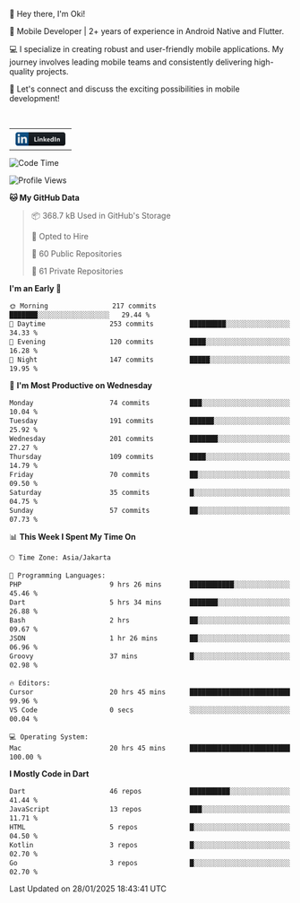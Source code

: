 <p>
 👋 Hey there, I'm Oki!

🚀 Mobile Developer | 2+ years of experience in Android Native and Flutter.

💻 I specialize in creating robust and user-friendly mobile applications. My journey involves leading mobile teams and consistently delivering high-quality projects.

🔗 Let's connect and discuss the exciting possibilities in mobile development!

<br>

<table style="border:none; border-collapse:collapse; cellspacing:0; cellpadding:0">
    <tr>
        <td>
           <a href="https://www.linkedin.com/in/oki-6ba305173/" target="_blank">
              <img src="https://github.com/inisialkey/inisialkey/blob/main/assets/linkedin.svg" alt="LinkedIn" style="vertical-align:top; margin:4px" height=24>
          </a>
        </td>
    </tr>
</table>

<!-- <br>

<!--START_SECTION:waka-->
![Code Time](http://img.shields.io/badge/Code%20Time-992%20hrs%2022%20mins-blue)

![Profile Views](http://img.shields.io/badge/Profile%20Views-0-blue)

**🐱 My GitHub Data** 

> 📦 368.7 kB Used in GitHub's Storage 
 > 
> 💼 Opted to Hire
 > 
> 📜 60 Public Repositories 
 > 
> 🔑 61 Private Repositories 
 > 
**I'm an Early 🐤** 

```text
🌞 Morning                217 commits         ███████░░░░░░░░░░░░░░░░░░   29.44 % 
🌆 Daytime                253 commits         █████████░░░░░░░░░░░░░░░░   34.33 % 
🌃 Evening                120 commits         ████░░░░░░░░░░░░░░░░░░░░░   16.28 % 
🌙 Night                  147 commits         █████░░░░░░░░░░░░░░░░░░░░   19.95 % 
```
📅 **I'm Most Productive on Wednesday** 

```text
Monday                   74 commits          ███░░░░░░░░░░░░░░░░░░░░░░   10.04 % 
Tuesday                  191 commits         ██████░░░░░░░░░░░░░░░░░░░   25.92 % 
Wednesday                201 commits         ███████░░░░░░░░░░░░░░░░░░   27.27 % 
Thursday                 109 commits         ████░░░░░░░░░░░░░░░░░░░░░   14.79 % 
Friday                   70 commits          ██░░░░░░░░░░░░░░░░░░░░░░░   09.50 % 
Saturday                 35 commits          █░░░░░░░░░░░░░░░░░░░░░░░░   04.75 % 
Sunday                   57 commits          ██░░░░░░░░░░░░░░░░░░░░░░░   07.73 % 
```


📊 **This Week I Spent My Time On** 

```text
🕑︎ Time Zone: Asia/Jakarta

💬 Programming Languages: 
PHP                      9 hrs 26 mins       ███████████░░░░░░░░░░░░░░   45.46 % 
Dart                     5 hrs 34 mins       ███████░░░░░░░░░░░░░░░░░░   26.88 % 
Bash                     2 hrs               ██░░░░░░░░░░░░░░░░░░░░░░░   09.67 % 
JSON                     1 hr 26 mins        ██░░░░░░░░░░░░░░░░░░░░░░░   06.96 % 
Groovy                   37 mins             █░░░░░░░░░░░░░░░░░░░░░░░░   02.98 % 

🔥 Editors: 
Cursor                   20 hrs 45 mins      █████████████████████████   99.96 % 
VS Code                  0 secs              ░░░░░░░░░░░░░░░░░░░░░░░░░   00.04 % 

💻 Operating System: 
Mac                      20 hrs 45 mins      █████████████████████████   100.00 % 
```

**I Mostly Code in Dart** 

```text
Dart                     46 repos            ██████████░░░░░░░░░░░░░░░   41.44 % 
JavaScript               13 repos            ███░░░░░░░░░░░░░░░░░░░░░░   11.71 % 
HTML                     5 repos             █░░░░░░░░░░░░░░░░░░░░░░░░   04.50 % 
Kotlin                   3 repos             █░░░░░░░░░░░░░░░░░░░░░░░░   02.70 % 
Go                       3 repos             █░░░░░░░░░░░░░░░░░░░░░░░░   02.70 % 
```




 Last Updated on 28/01/2025 18:43:41 UTC
<!--END_SECTION:waka-->